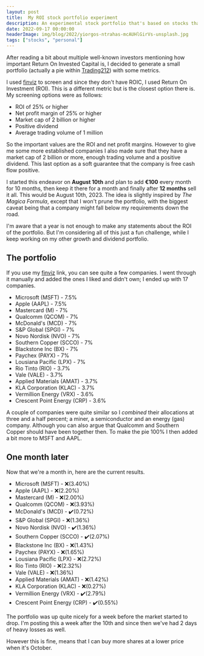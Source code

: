 ```yaml
---
layout: post
title:  My ROI stock portfolio experiment
description: An experimental stock portfolio that's based on stocks that have 25% or higher Return On Investment metrics. 
date: 2022-09-17 00:00:00
headerImage: img/blog/2022/yiorgos-ntrahas-mcAUHlGirVs-unsplash.jpg
tags: ["stocks", "personal"]
---
```


After reading a bit about multiple well-known investors mentioning how important Return On Invested Capital is,
I decided to generate a small portfolio (actually a pie within [Trading212][t]) with some metrics.

I used [finviz][f] to screen and since they don't have ROIC, I used Return On Investment (ROI).
This is a different metric but is the closest option there is. My screening options were as follows:

- ROI of 25% or higher
- Net profit margin of 25% or higher
- Market cap of 2 billion or higher
- Positive dividend
- Average trading volume of 1 million

So the important values are the ROI and net profit margins. However to give me some more established companies
I also made sure that they have a market cap of 2 billion or more, enough trading volume and a positive dividend.
This last option as a soft guarantee that the company is free cash flow positive.

I started this endeavor on **August 10th** and plan to add **€100** every month for 10 months, 
then keep it there for a month and finally after **12 months** sell it all. This would be August 10th, 2023.
The idea is slightly inspired by _The Magica Formula_, except that I won't prune the portfolio, with the biggest caveat
being that a company might fall below my requirements down the road.

I'm aware that a year is not enough to make any statements about the ROI of the portfolio.
But I'm considering all of this just a fun challenge, while I keep working on my other growth and dividend portfolio.

## The portfolio

If you use my [finviz][f] link, you can see quite a few companies. I went through it manually and added the ones I liked and didn't own; 
I ended up with 17 companies.

- Microsoft (MSFT) - 7.5%
- Apple (AAPL) - 7.5%
- Mastercard (M) - 7%
- Qualcomm (QCOM) - 7%
- McDonald's (MCD) - 7%
- S&P Global (SPGI) - 7%
- Novo Nordisk (NVO) - 7%
- Southern Copper (SCCO) - 7%
- Blackstone Inc (BX) - 7%
- Paychex (PAYX) - 7%
- Lousiana Pacific (LPX) - 7%
- Rio Tinto (RIO) - 3.7%
- Vale (VALE) - 3.7%
- Applied Materials (AMAT) - 3.7%
- KLA Corporation (KLAC) - 3.7%
- Vermillion Energy (VRX) - 3.6%
- Crescent Point Energy (CRP) - 3.6%

A couple of companies were quite similar so I _combined_ their allocations at three and a half percent; a miner, a semiconductor and an energy (gas) company.
Although you can also argue that Qualcomm and Southern Copper should have been together then. To make the pie 100% I then added a bit more to MSFT and AAPL.

## One month later

Now that we're a month in, here are the current results.

- Microsoft (MSFT) - ❌(3.40%)
- Apple (AAPL) - ❌(2.20%)
- Mastercard (M) - ❌(2.00%)
- Qualcomm (QCOM) - ❌(3.93%)
- McDonald's (MCD) - ✔️(0.72%)
- S&P Global (SPGI) - ❌(1.36%)
- Novo Nordisk (NVO) - ✔️(1.36%)
- Southern Copper (SCCO) - ✔️(2.07%)
- Blackstone Inc (BX) - ❌(1.43%)
- Paychex (PAYX) - ❌(1.65%)
- Lousiana Pacific (LPX) - ❌(2.72%)
- Rio Tinto (RIO) - ❌(2.32%)
- Vale (VALE) - ❌(1.36%)
- Applied Materials (AMAT) - ❌(1.42%)
- KLA Corporation (KLAC) - ❌(0.27%)
- Vermillion Energy (VRX) - ✔️(2.79%)
- Crescent Point Energy (CRP) - ✔️(0.55%)

The portfolio was up quite nicely for a week before the market started to drop. 
I'm posting this a week after the 10th and since then we've had 2 days of heavy losses as well.

However this is fine, means that I can buy more shares at a lower price when it's October.


[f]: https://finviz.com/screener.ashx?v=111&f=cap_midover,fa_div_pos,fa_netmargin_o25,fa_roi_verypos,sh_avgvol_o1000&ft=4
[t]: https://www.trading212.com/invite/HrAs2dFZ